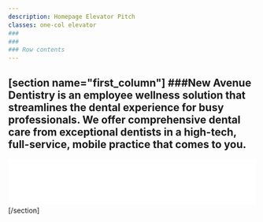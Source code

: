 ```yaml
---
description: Homepage Elevator Pitch
classes: one-col elevator
###
###
### Row contents
---
```

[section name="first_column"]
###New Avenue Dentistry is an employee wellness solution that streamlines the dental experience for busy professionals. We offer comprehensive dental care from exceptional dentists in a high-tech, full-service, mobile practice that comes to you.
---
![New Avenue Dentistry](../../images/icon/time.svg)
[/section]
